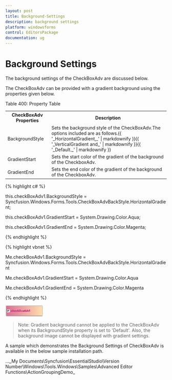 ```yaml
---
layout: post
title: Background-Settings
description: background settings
platform: windowsforms
control: EditorsPackage
documentation: ug
---
```


# Background Settings

The background settings of the CheckBoxAdv are discussed below.

The CheckBoxAdv can be provided with a gradient background using the properties given below.

Table 400: Property Table

<table>
<tr>
<th>
CheckBoxAdv Properties</th><th>
Description</th></tr>
<tr>
<td>
BackgroundStyle</td><td>
Sets the background style of the CheckBoxAdv.The options included are as follows.{{ '_HorizontalGradient,_' | markdownify }}{{ '_VerticalGradient and_' | markdownify }}{{ '_Default._' | markdownify }}</td></tr>
<tr>
<td>
GradientStart</td><td>
Sets the start color of the gradient of the background of the CheckboxAdv.</td></tr>
<tr>
<td>
GradientEnd</td><td>
Sets the end color of the gradient of the background of the CheckboxAdv.</td></tr>
</table>


{% highlight c# %}



this.checkBoxAdv1.BackgroundStyle = Syncfusion.Windows.Forms.Tools.CheckBoxAdvBackStyle.HorizontalGradient;

this.checkBoxAdv1.GradientStart = System.Drawing.Color.Aqua;

this.checkBoxAdv1.GradientEnd = System.Drawing.Color.Magenta;

{% endhighlight %}

{% highlight vbnet %}



Me.checkBoxAdv1.BackgroundStyle = Syncfusion.Windows.Forms.Tools.CheckBoxAdvBackStyle.HorizontalGradient

Me.checkBoxAdv1.GradientStart = System.Drawing.Color.Aqua

Me.checkBoxAdv1.GradientEnd = System.Drawing.Color.Magenta

{% endhighlight %}

 ![](Overview_images/Overview_img616.jpeg)


> Note: Gradient background cannot be applied to the CheckBoxAdv when its BackgroundStyle property is set to 'Default'. Also, the background image cannot be displayed with gradient settings.

A sample which demonstrates the Background Settings of CheckBoxAdv is available in the below sample installation path.

…\_My Documents\Syncfusion\EssentialStudio\Version Number\Windows\Tools.Windows\Samples\Advanced Editor Functions\ActionGroupingDemo_